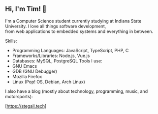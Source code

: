 Hi, I'm Tim! 🙂
--------------
I'm a Computer Science student currently studying at Indiana State University. I love all things software development,   
from web applications to embedded systems and everything in between.

Skills:
* Programming Languages: JavaScript, TypeScript, PHP, C
* Frameworks/Libraries: Node.js, Vue.js
* Databases: MySQL, PostgreSQL
Tools I use:
* GNU Emacs
* GDB (GNU Debugger)
* Mozilla Firefox
* Linux (Pop! OS, Debian, Arch Linux)


I also have a blog (mostly about technology, programming, music, and motorsports):

[https://stegall.tech]: https://stegall.tech "https://stegall.tech"

[https://stegall.tech]
